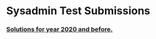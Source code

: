 # Sysadmin Test Submissions

### [Solutions for year 2020 and before.](https://github.com/SAIC-IIT-Mandi/sysadmin-test-submissions)
